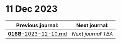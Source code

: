 # 11 Dec 2023

| Previous journal: | Next journal: |
|-|-|
| [**0188**-2023-12-10.md](./0188-2023-12-10.md) | *Next journal TBA* |
